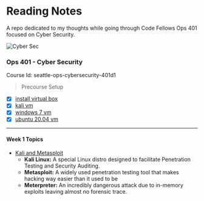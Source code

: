 # Reading Notes

A repo dedicated to my thoughts while going through Code Fellows Ops 401 focused on Cyber Security.


![Cyber Sec](https://images.techhive.com/images/article/2014/12/password-protection-100536243-orig.jpg)
### Ops 401 - Cyber Security 
Course Id: seattle-ops-cybersecurity-401d1

> Precourse Setup
- [x]  [install virtual box](https://www.virtualbox.org/)
- [x]  [kali vm](https://www.offensive-security.com/kali-linux-vm-vmware-virtualbox-image-download/#1572305786534-030ce714-cc3b)
- [x]  [windows 7 vm](https://developer.microsoft.com/en-us/microsoft-edge/tools/vms/)
- [x]  [ubuntu 20.04 vm](https://www.linuxvmimages.com/images/ubuntu-2004/)

---

#### Week 1 Topics
- [Kali and Metasploit](./ops-401/01.md)  
    - **Kali Linux:** A special Linux distro designed to facilitate Penetration Testing and Security Auditing. 
    - **Metasploit:** A widely used penetration testing tool that makes hacking way easier than it used to be
    - **Meterpreter:** An incredibly dangerous attack due to in-memory exploits leaving almost no forensic trace.
  
